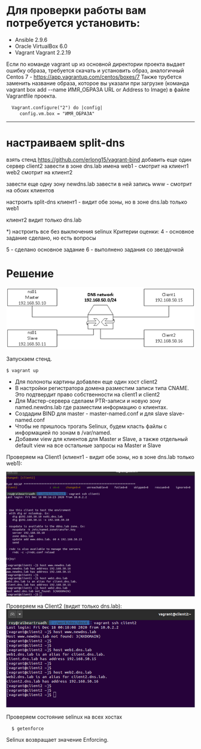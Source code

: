 # Для проверки работы вам потребуется установить:
- Ansible 2.9.6
- Oracle VirtualBox 6.0
- Vagrant Vagrant 2.2.19

Если по команде vagrant up из основной директории проекта выдает ошибку образа, требуется скачать и установить образ, аналогичный Centos 7 -  https://app.vagrantup.com/centos/boxes/7
Также трубется заменить название образа, которое вы указали при загрузке (команда vagrant box add --name ИМЯ_ОБРАЗА URL or Address to Image) в файле Vagrantfile проекта.

      Vagrant.configure("2") do |config|
         config.vm.box = "ИМЯ_ОБРАЗА"

------------------------------------------------------------

# настраиваем split-dns

взять стенд https://github.com/erlong15/vagrant-bind
добавить еще один сервер client2
завести в зоне dns.lab
имена
web1 - смотрит на клиент1
web2 смотрит на клиент2

завести еще одну зону newdns.lab
завести в ней запись
www - смотрит на обоих клиентов

настроить split-dns
клиент1 - видит обе зоны, но в зоне dns.lab только web1

клиент2 видит только dns.lab

*) настроить все без выключения selinux
Критерии оценки: 4 - основное задание сделано, но есть вопросы
   
   5 - сделано основное задание
    6 - выполнено задания со звездочкой

# Решение

![alt tag](https://github.com/RaibeartRuadh/mydns/blob/main/pic3.png "")

Запускаем стенд.

    $ vagrant up

- Для полоноты картины добавлен еще один хост client2
- В настройки регистратора домена разместим записи типа CNAME. Это подтвердит право собственности на client1 и client2
- Для Мастер-сервера сделаем PTR-записи и новую зону named.newdns.lab где разместим информацию о клиентах.
- Создадим BIND для master - master-named.conf и для slave slave-named.conf 
- Чтобы не пришлось трогать Selinux, будем класть файлы с информацией по зонам в /var/named.
- Добавим view для клиентов для Master и Slave, а также отдельный default view на все остальные запросы на Master и Slave

Проверяем на Client1 (клиент1 - видит обе зоны, но в зоне dns.lab только web1):

![alt tag](https://github.com/RaibeartRuadh/mydns/blob/main/pic1.png "")

Проверяем на Client2 (видит только dns.lab):
![alt tag](https://github.com/RaibeartRuadh/mydns/blob/main/pic2.png "")

Проверяем состояние selinux на всех хостах

      $ getenforce

Selinux возвращает значение Enforcing.




